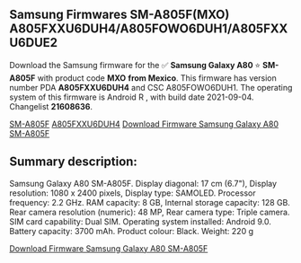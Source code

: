 <h2>Samsung Firmwares SM-A805F(MXO) A805FXXU6DUH4/A805FOWO6DUH1/A805FXXU6DUE2</h2>
Download the Samsung firmware for the ✅ <strong>Samsung Galaxy A80 </strong> ⭐ <strong>SM-A805F</strong> with product code <strong>MXO</strong> <strong> from Mexico</strong>. This firmware has version number PDA <strong>A805FXXU6DUH4</strong> and CSC A805FOWO6DUH1. The operating system of this firmware is Android R , with build date 2021-09-04. Changelist <strong>21608636</strong>.


[SM-A805F](https://samfirm.shop/samsung/model/SM-A805F)
[A805FXXU6DUH4](https://samfirm.shop/samsung/pda/A805FXXU6DUH4)
[Download Firmware Samsung Galaxy A80 SM-A805F](https://samfirm.shop/samsung/firmware/453455)
<h2>Summary description:</h2>
<p>Samsung Galaxy A80 SM-A805F. Display diagonal: 17 cm (6.7"), Display resolution: 1080 x 2400 pixels, Display type: SAMOLED. Processor frequency: 2.2 GHz. RAM capacity: 8 GB, Internal storage capacity: 128 GB. Rear camera resolution (numeric): 48 MP, Rear camera type: Triple camera. SIM card capability: Dual SIM. Operating system installed: Android 9.0. Battery capacity: 3700 mAh. Product colour: Black. Weight: 220 g</p>


[Download Firmware Samsung Galaxy A80 SM-A805F](https://samfirm.shop/samsung/firmware/453455)
